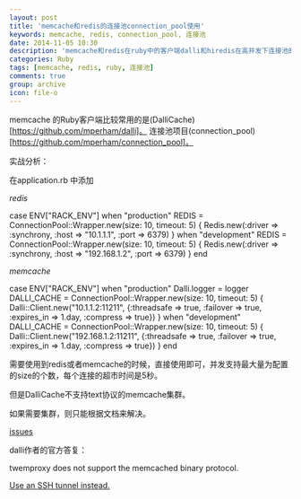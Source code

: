 ```yaml
---
layout: post
title: 'memcache和redis的连接池connection_pool使用'
keywords: memcache, redis, connection_pool, 连接池
date: 2014-11-05 10:30
description: 'memcache和redis在ruby中的客户端dalli和hiredis在高并发下连接池的使用'
categories: Ruby
tags: [memcache, redis, ruby, 连接池]
comments: true
group: archive
icon: file-o
---
```


memcache 的Ruby客户端比较常用的是(DalliCache)[https://github.com/mperham/dalli]。
连接池项目(connection_pool)[https://github.com/mperham/connection_pool]。

<!--more-->
实战分析：

在application.rb 中添加

*redis*
> 
case ENV["RACK_ENV"]
when "production"
  REDIS = ConnectionPool::Wrapper.new(size: 10, timeout: 5) { 
  	Redis.new(:driver => :synchrony, :host => "10.1.1.1", :port => 6379)
  }
when "development"
  REDIS = ConnectionPool::Wrapper.new(size: 10, timeout: 5) { 
  	Redis.new(:driver => :synchrony, :host => "192.168.1.2", :port => 6379)
  }
end

*memcache*
> 
case ENV["RACK_ENV"]
when "production"
  Dalli.logger = logger
  DALLI_CACHE = ConnectionPool::Wrapper.new(size: 10, timeout: 5) { 
  	Dalli::Client.new("10.1.1.2:11211",
                {:threadsafe => true, :failover => true, :expires_in => 1.day, :compress => true})
	}
when "development"
  DALLI_CACHE = ConnectionPool::Wrapper.new(size: 10, timeout: 5) { 
  	Dalli::Client.new("192.168.1.2:11211",
                {:threadsafe => true, :failover => true, :expires_in => 1.day, :compress => true})
	}
end

需要使用到redis或者memcache的时候，直接使用即可，并发支持最大量为配置的size的个数，每个连接的超市时间是5秒。

但是DalliCache不支持text协议的memcache集群。

如果需要集群，则只能根据文档来解决。

[issues](https://github.com/mperham/dalli/issues/454)

dalli作者的官方答复：

> 
twemproxy does not support the memcached binary protocol.

[Use an SSH tunnel instead.](https://help.ubuntu.com/community/SSH/OpenSSH/PortForwarding#Local_Port_Forwarding)
